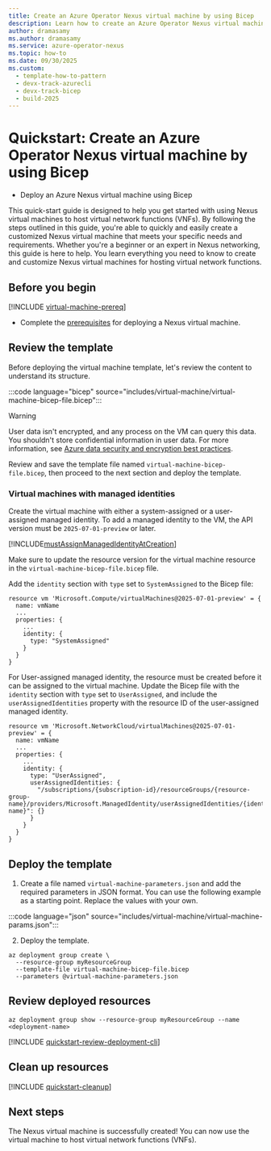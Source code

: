 ```yaml
---
title: Create an Azure Operator Nexus virtual machine by using Bicep
description: Learn how to create an Azure Operator Nexus virtual machine (VM) for virtual network function (VNF) workloads by using Bicep
author: dramasamy
ms.author: dramasamy
ms.service: azure-operator-nexus
ms.topic: how-to
ms.date: 09/30/2025
ms.custom:
  - template-how-to-pattern
  - devx-track-azurecli
  - devx-track-bicep
  - build-2025
---
```


# Quickstart: Create an Azure Operator Nexus virtual machine by using Bicep

* Deploy an Azure Nexus virtual machine using Bicep

This quick-start guide is designed to help you get started with using Nexus virtual machines to host virtual network functions (VNFs).
By following the steps outlined in this guide, you're able to quickly and easily create a customized Nexus virtual machine that meets your specific needs and requirements.
Whether you're a beginner or an expert in Nexus networking, this guide is here to help.
You learn everything you need to know to create and customize Nexus virtual machines for hosting virtual network functions.

## Before you begin

[!INCLUDE [virtual-machine-prereq](./includes/virtual-machine/quickstart-prereq.md)]
* Complete the [prerequisites](./quickstarts-tenant-workload-prerequisites.md) for deploying a Nexus virtual machine.

## Review the template

Before deploying the virtual machine template, let's review the content to understand its structure.

:::code language="bicep" source="includes/virtual-machine/virtual-machine-bicep-file.bicep":::

> [!WARNING]
> User data isn't encrypted, and any process on the VM can query this data.
> You shouldn't store confidential information in user data.
> For more information, see [Azure data security and encryption best practices](/azure/security/fundamentals/data-encryption-best-practices).

Review and save the template file named ```virtual-machine-bicep-file.bicep```, then proceed to the next section and deploy the template.

### Virtual machines with managed identities

Create the virtual machine with either a system-assigned or a user-assigned managed identity.
To add a managed identity to the VM, the API version must be `2025-07-01-preview` or later.

[!INCLUDE[mustAssignManagedIdentityAtCreation](./includes/virtual-machine/quickstart-managed-identity-important.md)]

Make sure to update the resource version for the virtual machine resource in the `virtual-machine-bicep-file.bicep` file.

Add the `identity` section with `type` set to `SystemAssigned` to the Bicep file:

```
resource vm 'Microsoft.Compute/virtualMachines@2025-07-01-preview' = {
  name: vmName
  ...
  properties: {
    ...
    identity: {
      type: "SystemAssigned"
    }
  }
}
```

For User-assigned managed identity, the resource must be created before it can be assigned to the virtual machine.
Update the Bicep file with the `identity` section with `type` set to `UserAssigned`, and include the `userAssignedIdentities` property with the resource ID of the user-assigned managed identity.

```
resource vm 'Microsoft.NetworkCloud/virtualMachines@2025-07-01-preview' = {
  name: vmName
  ...
  properties: {
    ...
    identity: {
      type: "UserAssigned",
      userAssignedIdentities: {
        "/subscriptions/{subscription-id}/resourceGroups/{resource-group-name}/providers/Microsoft.ManagedIdentity/userAssignedIdentities/{identity-name}": {}
      }
    }
  }
}
```

## Deploy the template

1. Create a file named ```virtual-machine-parameters.json``` and add the required parameters in JSON format. You can use the following example as a starting point. Replace the values with your own.

:::code language="json" source="includes/virtual-machine/virtual-machine-params.json":::

2. Deploy the template.

```azurecli-interactive
az deployment group create \
  --resource-group myResourceGroup
  --template-file virtual-machine-bicep-file.bicep
  --parameters @virtual-machine-parameters.json
```

## Review deployed resources

```azurecli-interactive
az deployment group show --resource-group myResourceGroup --name <deployment-name>
```

[!INCLUDE [quickstart-review-deployment-cli](./includes/virtual-machine/quickstart-review-deployment-cli.md)]

## Clean up resources

[!INCLUDE [quickstart-cleanup](./includes/virtual-machine/quickstart-cleanup-cli.md)]

## Next steps

The Nexus virtual machine is successfully created! You can now use the virtual machine to host virtual network functions (VNFs).